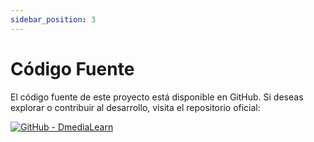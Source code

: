 ```yaml
---
sidebar_position: 3
---
```


# Código Fuente

El código fuente de este proyecto está disponible en GitHub. Si deseas explorar o contribuir al desarrollo, visita el repositorio oficial:

[![GitHub - DmediaLearn](https://img.shields.io/badge/GitHub-DmediaLearn-181717?style=for-the-badge&logo=github)](https://github.com/AlexanderOrtiz01/DmediaLearn)





